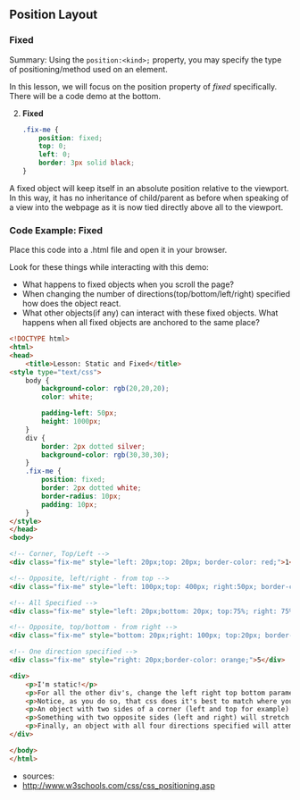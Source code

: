 ## Position Layout
### Fixed
Summary: Using the `position:<kind>;` property, you may specify the type of positioning/method used on an element.

In this lesson, we will focus on the position property of *fixed* specifically. There will be a code demo at the bottom.

2. **Fixed**
    ```css
    .fix-me {
        position: fixed;
        top: 0;
        left: 0;
        border: 3px solid black;    
    }
    ```
  A fixed object will keep itself in an absolute position relative to the viewport. In this way, it has no inheritance of child/parent as before when speaking of a view into the webpage as it is now tied directly above all to the viewport.

### Code Example: Fixed

Place this code into a .html file and open it in your browser.

Look for these things while interacting with this demo:
* What happens to fixed objects when you scroll the page?
* When changing the number of directions(top/bottom/left/right) specified how does the object react.
* What other objects(if any) can interact with these fixed objects. What happens when all fixed objects are anchored to the same place?

```html
<!DOCTYPE html>
<html>
<head>
    <title>Lesson: Static and Fixed</title>
<style type="text/css">
    body {
        background-color: rgb(20,20,20);
        color: white;

        padding-left: 50px;
        height: 1000px;
    }
    div {
        border: 2px dotted silver;
        background-color: rgb(30,30,30);
    }
    .fix-me {
        position: fixed;
        border: 2px dotted white;
        border-radius: 10px;
        padding: 10px;
    }
</style>
</head>
<body>

<!-- Corner, Top/Left -->
<div class="fix-me" style="left: 20px;top: 20px; border-color: red;">1</div>

<!-- Opposite, left/right - from top -->
<div class="fix-me" style="left: 100px;top: 400px; right:50px; border-color: green;">2</div>

<!-- All Specified -->
<div class="fix-me" style="left: 20px;bottom: 20px; top:75%; right: 75%; border-color: yellow;">3</div>

<!-- Opposite, top/bottom - from right -->
<div class="fix-me" style="bottom: 20px;right: 100px; top:20px; border-color: lightblue;">4</div>

<!-- One direction specified -->
<div class="fix-me" style="right: 20px;border-color: orange;">5</div>

<div>
    <p>I'm static!</p>
    <p>For all the other div's, change the left right top bottom parameters.</p>
    <p>Notice, as you do so, that css does it's best to match where you've asked the div to move to.</p>
    <p>An object with two sides of a corner (left and top for example) will move relative to that corner.</p>
    <p>Something with two opposite sides (left and right) will stretch between them</p>
    <p>Finally, an object with all four directions specified will attempt to stretch to meet all requirements.</p>
</div>

</body>
</html>
```

* sources: 
 * http://www.w3schools.com/css/css_positioning.asp
